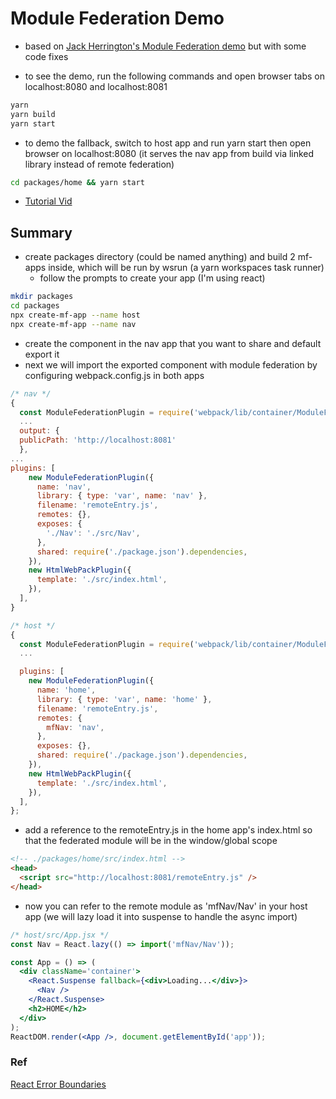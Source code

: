 # Module Federation Demo

- based on <a href='https://www.youtube.com/watch?v=K-yQB9YGmgE' >Jack Herrington's Module Federation demo</a> but with some code fixes

- to see the demo, run the following commands and open browser tabs on localhost:8080 and localhost:8081

```bash
yarn
yarn build
yarn start
```

- to demo the fallback, switch to host app and run yarn start then open browser on localhost:8080 (it serves the nav app from build via linked library instead of remote federation)

```bash
cd packages/home && yarn start
```

- <a href='https://youtu.be/8_ra5tK36dQ'>Tutorial Vid</a>

## Summary

- create packages directory (could be named anything) and build 2 mf-apps inside, which will be run by wsrun (a yarn workspaces task runner)
  - follow the prompts to create your app (I'm using react)

```bash
mkdir packages
cd packages
npx create-mf-app --name host
npx create-mf-app --name nav
```

- create the component in the nav app that you want to share and default export it
- next we will import the exported component with module federation by configuring webpack.config.js in both apps

```js
/* nav */
{
  const ModuleFederationPlugin = require('webpack/lib/container/ModuleFederationPlugin');
  ...
  output: {
  publicPath: 'http://localhost:8081'
  },
...
plugins: [
    new ModuleFederationPlugin({
      name: 'nav',
      library: { type: 'var', name: 'nav' },
      filename: 'remoteEntry.js',
      remotes: {},
      exposes: {
        './Nav': './src/Nav',
      },
      shared: require('./package.json').dependencies,
    }),
    new HtmlWebPackPlugin({
      template: './src/index.html',
    }),
  ],
}

/* host */
{
  const ModuleFederationPlugin = require('webpack/lib/container/ModuleFederationPlugin');
  ...

  plugins: [
    new ModuleFederationPlugin({
      name: 'home',
      library: { type: 'var', name: 'home' },
      filename: 'remoteEntry.js',
      remotes: {
        mfNav: 'nav',
      },
      exposes: {},
      shared: require('./package.json').dependencies,
    }),
    new HtmlWebPackPlugin({
      template: './src/index.html',
    }),
  ],
};
```

- add a reference to the remoteEntry.js in the home app's index.html so that the federated module will be in the window/global scope

```html
<!-- ./packages/home/src/index.html -->
<head>
  <script src="http://localhost:8081/remoteEntry.js" />
</head>
```

- now you can refer to the remote module as 'mfNav/Nav' in your host app (we will lazy load it into suspense to handle the async import)

```jsx
/* host/src/App.jsx */
const Nav = React.lazy(() => import('mfNav/Nav'));

const App = () => (
  <div className='container'>
    <React.Suspense fallback={<div>Loading...</div>}>
      <Nav />
    </React.Suspense>
    <h2>HOME</h2>
  </div>
);
ReactDOM.render(<App />, document.getElementById('app'));
```

### Ref

<a href='https://reactjs.org/docs/error-boundaries.html'>React Error Boundaries</a>
